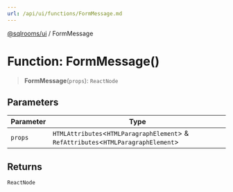 ```yaml
---
url: /api/ui/functions/FormMessage.md
---
```

[@sqlrooms/ui](../index.md) / FormMessage

# Function: FormMessage()

> **FormMessage**(`props`): `ReactNode`

## Parameters

| Parameter | Type |
| ------ | ------ |
| `props` | `HTMLAttributes`<`HTMLParagraphElement`> & `RefAttributes`<`HTMLParagraphElement`> |

## Returns

`ReactNode`
